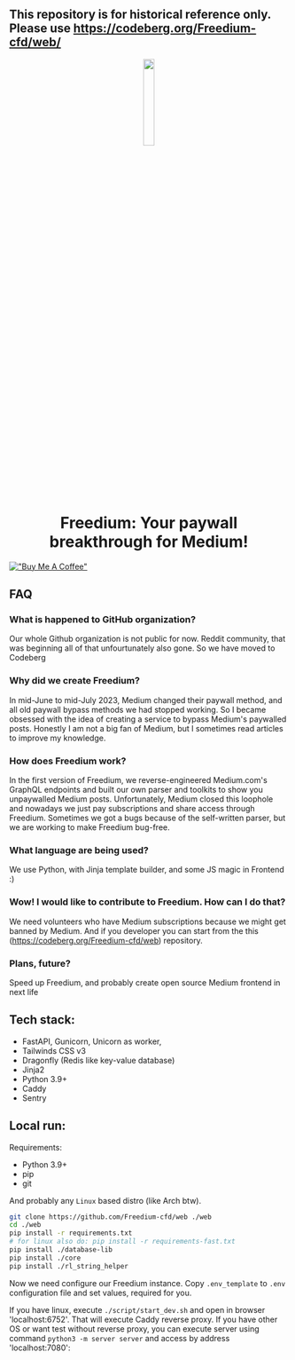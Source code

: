 ## This repository is for historical reference only. Please use https://codeberg.org/Freedium-cfd/web/

<p align="center"><a href="https://freedium.cfd" target="_blank"><img src="https://avatars.githubusercontent.com/u/142643505?s=200&v=4" width="20%"></a></p>

<h1 align="center">Freedium: Your paywall breakthrough for Medium!</h1>

[!["Buy Me A Coffee"](https://www.buymeacoffee.com/assets/img/custom_images/orange_img.png)](https://www.buymeacoffee.com/zhymabekroman)

## FAQ

### What is happened to GitHub organization?

Our whole Github organization is not public for now. Reddit community, that was beginning all of that unfourtunately also gone. So we have moved to Codeberg

### Why did we create Freedium?

In mid-June to mid-July 2023, Medium changed their paywall method, and all old paywall bypass methods we had stopped working. So I became obsessed with the idea of creating a service to bypass Medium's paywalled posts. Honestly I am not a big fan of Medium, but I sometimes read articles to improve my knowledge.

### How does Freedium work?

In the first version of Freedium, we reverse-engineered Medium.com's GraphQL endpoints and built our own parser and toolkits to show you unpaywalled Medium posts. Unfortunately, Medium closed this loophole and nowadays we just pay subscriptions and share access through Freedium. Sometimes we got a bugs because of the self-written parser, but we are working to make Freedium bug-free.

### What language are being used?

We use Python, with Jinja template builder, and some JS magic in Frontend :)

### Wow! I would like to contribute to Freedium. How can I do that?

We need volunteers who have Medium subscriptions because we might get banned by Medium. And if you developer you can start from the this (https://codeberg.org/Freedium-cfd/web) repository.

### Plans, future?

Speed up Freedium, and probably create open source Medium frontend in next life

## Tech stack:

- FastAPI, Gunicorn, Unicorn as worker,
- Tailwinds CSS v3
- Dragonfly (Redis like key-value database)
- Jinja2
- Python 3.9+
- Caddy
- Sentry

## Local run:

Requirements:

- Python 3.9+
- pip
- git

And probably any `Linux` based distro (like Arch btw).

```bash
git clone https://github.com/Freedium-cfd/web ./web
cd ./web
pip install -r requirements.txt
# for linux also do: pip install -r requirements-fast.txt
pip install ./database-lib
pip install ./core
pip install ./rl_string_helper

```

Now we need configure our Freedium instance. Copy `.env_template` to `.env` configuration file and set values, required for you.

If you have linux, execute `./script/start_dev.sh` and open in browser 'localhost:6752'. That will execute Caddy reverse proxy.
If you have other OS or want test without reverse proxy, you can execute server using command `python3 -m server server` and access by address 'localhost:7080':
